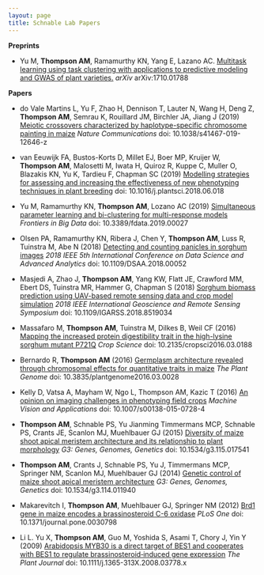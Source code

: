 ```yaml
---
layout: page
title: Schnable Lab Papers
---
```

<script type='text/javascript' src='https://d1bxh8uas1mnw7.cloudfront.net/assets/embed.js'></script>
<script async src="https://badge.dimensions.ai/badge.js" charset="utf-8"></script>

**Preprints**

* Yu M, **Thompson AM**, Ramamurthy KN, Yang E, Lazano AC. [Multitask learning using task clustering with applications to predictive modeling and GWAS of plant varieties.](https://arxiv.org/abs/1710.01788) *arXiv* arXiv:1710.01788

**Papers**

<span class="__dimensions_badge_embed__" data-doi="10.1038/s41467-019-12646-z" data-style="large_rectangle" style="float:right;"></span>
* do Vale Martins L, Yu F, Zhao H, Dennison T, Lauter N, Wang H, Deng Z, **Thompson AM**, Semrau K, Rouillard JM, Birchler JA, Jiang J (2019) [Meiotic crossovers characterized by haplotype-specific chromosome painting in maize](https://doi.org/10.1038/s41467-019-12646-z) *Nature Communications* doi: 10.1038/s41467-019-12646-z

<span class="__dimensions_badge_embed__" data-doi="10.1016/j.plantsci.2018.06.018" data-style="large_rectangle" style="float:right;"></span>
* van Eeuwijk FA, Bustos-Korts D, Millet EJ, Boer MP, Kruijer W, **Thompson AM**, Malosetti M, Iwata H, Quiroz R, Kuppe C, Muller O, Blazakis KN, Yu K, Tardieu F, Chapman SC (2019) [Modelling strategies for assessing and increasing the effectiveness of new phenotyping techniques in plant breeding](https://doi.org/10.1016/j.plantsci.2018.06.018) doi: 10.1016/j.plantsci.2018.06.018

<span class="__dimensions_badge_embed__" data-doi="10.3389/fdata.2019.00027" data-style="large_rectangle" style="float:right;"></span>
* Yu M, Ramamurthy KN, **Thompson AM**, Lozano AC (2019) [Simultaneous parameter learning and bi-clustering for multi-response models](https://doi.org/10.3389/fdata.2019.00027) *Frontiers in Big Data* doi: 10.3389/fdata.2019.00027

<span class="__dimensions_badge_embed__" data-doi="10.1109/DSAA.2018.00052" data-style="large_rectangle" style="float:right;"></span>
* Olsen PA, Ramamurthy KN, Ribera J, Chen Y, **Thompson AM**, Luss R, Tuinstra M, Abe N (2018) [Detecting and counting panicles in sorghum images](https://doi.org/10.1109/DSAA.2018.00052) *2018 IEEE 5th International Conference on Data Science and Advanced Analytics* doi: 10.1109/DSAA.2018.00052

<span class="__dimensions_badge_embed__" data-doi="10.1109/IGARSS.2018.8519034" data-style="large_rectangle" style="float:right;"></span>
* Masjedi A, Zhao J, **Thompson AM**, Yang KW, Flatt JE, Crawford MM, Ebert DS, Tuinstra MR, Hammer G, Chapman S (2018) [Sorghum biomass prediction using UAV-based remote sensing data and crop model simulation](https://doi.org/10.1109/IGARSS.2018.8519034) *2018 IEEE International Geoscience and Remote Sensing Symposium* doi: 10.1109/IGARSS.2018.8519034

<span class="__dimensions_badge_embed__" data-doi="10.2135/cropsci2016.03.0188" data-style="large_rectangle" style="float:right;"></span>
* Massafaro M, **Thompson AM**, Tuinstra M, Dilkes B, Weil CF (2016) [Mapping the increased protein digestibility trait in the high-lysine sorghum mutant P721Q](https://doi.org/10.2135/cropsci2016.03.0188) *Crop Science* doi: 10.2135/cropsci2016.03.0188

<span class="__dimensions_badge_embed__" data-doi="10.3835/plantgenome2016.03.0028" data-style="large_rectangle" style="float:right;"></span>
* Bernardo R, **Thompson AM** (2016) [Germplasm architecture revealed through chromosomal effects for quantitative traits in maize](https://doi.org/10.3835/plantgenome2016.03.0028) *The Plant Genome* doi: 10.3835/plantgenome2016.03.0028

<span class="__dimensions_badge_embed__" data-doi="10.1007/s00138-015-0728-4" data-style="large_rectangle" style="float:right;"></span>
* Kelly D, Vatsa A, Mayham W, Ngo L, Thompson AM, Kazic T (2016) [An opinion on imaging challenges in phenotyping field crops](https://doi.org/10.1007/s00138-015-0728-4) *Machine Vision and Applications* doi: 10.1007/s00138-015-0728-4

<span class="__dimensions_badge_embed__" data-doi="10.1534/g3.115.017541" data-style="large_rectangle" style="float:right;"></span>
* **Thompson AM**, Schnable PS, Yu Jianming Timmermans MCP, Schnable PS, Crants JE, Scanlon MJ, Muehlbauer GJ (2015) [Diversity of maize shoot apical meristem architecture and its relationship to plant morphology](https://doi.org/10.1534/g3.115.017541) *G3: Genes, Genomes, Genetics* doi: 10.1534/g3.115.017541

<span class="__dimensions_badge_embed__" data-doi="10.1534/g3.114.011940" data-style="large_rectangle" style="float:right;"></span>
* **Thompson AM**, Crants J, Schnable PS, Yu J, Timmermans MCP, Springer NM, Scanlon MJ, Muehlbauer GJ (2014) [Genetic control of maize shoot apical meristem architecture](https://doi.org/10.1534/g3.114.011940) *G3: Genes, Genomes, Genetics* doi: 10.1534/g3.114.011940

<span class="__dimensions_badge_embed__" data-doi="10.1371/journal.pone.0030798" data-style="large_rectangle" style="float:right;"></span>
* Makarevitch I, **Thompson AM**, Muehlbauer GJ, Springer NM (2012) [Brd1 gene in maize encodes a brassinosteroid C-6 oxidase](https://doi.org/10.1371/journal.pone.0030798) *PLoS One* doi: 10.1371/journal.pone.0030798

<span class="__dimensions_badge_embed__" data-doi="10.1111/j.1365-313X.2008.03778.x" data-style="large_rectangle" style="float:right;"></span>
* Li L. Yu X, **Thompson AM**, Guo M, Yoshida S, Asami T, Chory J, Yin Y (2009) [Arabidopsis MYB30 is a direct target of BES1 and cooperates with BES1 to regulate brassinosteroid‐induced gene expression](https://doi.org/10.1111/j.1365-313X.2008.03778.x) *The Plant Journal* doi: 10.1111/j.1365-313X.2008.03778.x

